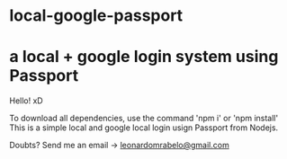 # local-google-passport
# a local + google login system using Passport

Hello! xD

To download all dependencies, use the command 'npm i' or 'npm install'
This is a simple local and google local login usign Passport from Nodejs.

Doubts? Send me an email -> leonardomrabelo@gmail.com 
